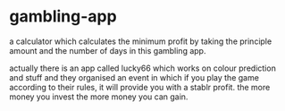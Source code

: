 # gambling-app
a calculator which calculates the minimum profit by taking the principle amount and the number of days in this gambling app.

actually there is an app called lucky66 which works on colour prediction and stuff and they organised an event in which if you play the game according to their rules, it will provide you with a stablr profit. the more money you invest the more money you can gain.
